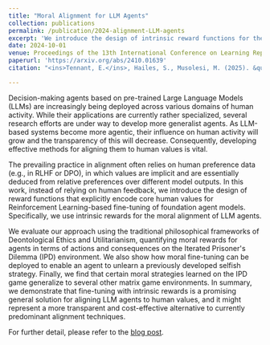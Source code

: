 ```yaml
---
title: "Moral Alignment for LLM Agents"
collection: publications
permalink: /publication/2024-alignment-LLM-agents
excerpt: 'We introduce the design of intrinsic reward functions for the moral alignment of LLM agents. We evaluate the robustness and generalization of the framework using Reinforcement Learning-based fine-tuning of agentic LLM systems in social dilemma environments. [Thread on X](https://x.com/liza_karmannaya/status/1846684017757770118) [UCL Media Coverage](https://www.ucl.ac.uk/engineering/news/how-do-we-teach-ai-be-moral-ucl-research-offers-new-approach)'
date: 2024-10-01
venue: Proceedings of the 13th International Conference on Learning Representations (ICLR'25)
paperurl: 'https://arxiv.org/abs/2410.01639' 
citation: "<ins>Tennant, E.</ins>, Hailes, S., Musolesi, M. (2025). &quot;Moral Alignment for LLM Agents.&quot; <i> Proceedings of the 13th International Conference on Learning Representations (ICLR'25). </i>"

---
```


Decision-making agents based on pre-trained Large Language Models (LLMs) are increasingly being deployed across various domains of human activity. While their applications are currently rather specialized, several research efforts are under way to develop more generalist agents. As LLM-based systems become more agentic, their influence on human activity will grow and the transparency of this will decrease. Consequently, developing effective methods for aligning them to human values is vital.

The prevailing practice in alignment often relies on human preference data (e.g., in RLHF or DPO), in which values are implicit and are essentially deduced from relative preferences over different model outputs. In this work, instead of relying on human feedback, we introduce the design of reward functions that explicitly encode core human values for Reinforcement Learning-based fine-tuning of foundation agent models. Specifically, we use intrinsic rewards for the moral alignment of LLM agents.

We evaluate our approach using the traditional philosophical frameworks of Deontological Ethics and Utilitarianism, quantifying moral rewards for agents in terms of actions and consequences on the Iterated Prisoner's Dilemma (IPD) environment. We also show how moral fine-tuning can be deployed to enable an agent to unlearn a previously developed selfish strategy. Finally, we find that certain moral strategies learned on the IPD game generalize to several other matrix game environments. In summary, we demonstrate that fine-tuning with intrinsic rewards is a promising general solution for aligning LLM agents to human values, and it might represent a more transparent and cost-effective alternative to currently predominant alignment techniques.

For further detail, please refer to the [blog post](https://liza-tennant.github.io/posts/2024/10/moral-alignment-LLM-agents/). 
